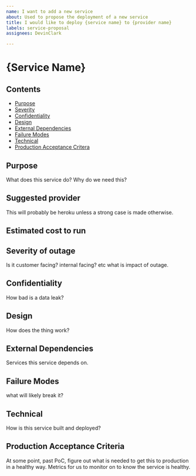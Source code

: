 ```yaml
---
name: I want to add a new service
about: Used to propose the deployment of a new service
title: I would like to deploy {service name} to {provider name}
labels: service-proposal
assignees: DevinClark

---
```


# {Service Name}

## Contents
- [Purpose](#purpose)
- [Severity](#severity)
- [Confidentiality](#confidentiality)
- [Design](#design)
- [External Dependencies](#external-dependencies)
- [Failure Modes](#failure-modes)
- [Technical](#technical)
- [Production Acceptance Critera](#production-acceptance-criteria)

## Purpose

What does this service do?
Why do we need this?

## Suggested provider

This will probably be heroku unless a strong case is made otherwise.

## Estimated cost to run

## Severity of outage

Is it customer facing? internal facing? etc  what is impact of outage.

## Confidentiality

How bad is a data leak?

## Design

How does the thing work?

## External Dependencies

Services this service depends on.

## Failure Modes

what will likely break it?

## Technical

How is this service built and deployed?


## Production Acceptance Criteria

At some point, past PoC, figure out what is needed to get this to production in a healthy way. Metrics for us to monitor on to know the service is healthy.
